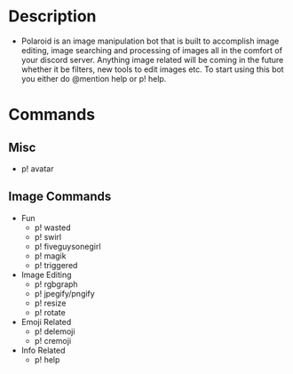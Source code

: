# Description
* Polaroid is an image manipulation bot that is built to accomplish image editing, image searching and processing of images all in the comfort of your discord server. Anything image related will be coming in the future whether it be filters, new tools to edit images etc. To start using this bot you either do @mention help or p! help.

# Commands
## Misc
* p! avatar <user>
	
## Image Commands

* Fun
	* p! wasted <image url>
	* p! swirl <image url>
	* p! fiveguysonegirl <image url>
	* p! magik <image url>
  * p! triggered <image url>
* Image Editing
	* p! rgbgraph <image url>
	* p! jpegify/pngify <image url>
	* p! resize <image url> <width> <height>
	* p! rotate <imag url> <degrees>
* Emoji Related
	* p! delemoji <emoji>
  	* p! cremoji <image url> <emoji name>
* Info Related
	* p! help
